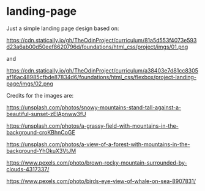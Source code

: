 # landing-page

Just a simple landing page design based on:

https://cdn.statically.io/gh/TheOdinProject/curriculum/81a5d553f4073e593d23a6ab00d50eef8620796d/foundations/html_css/project/imgs/01.png

and

https://cdn.statically.io/gh/TheOdinProject/curriculum/a38403e7d81cc8305af16ac48985cfbde87834d6/foundations/html_css/flexbox/project-landing-page/imgs/02.png


Credits for the images are:

https://unsplash.com/photos/snowy-mountains-stand-tall-against-a-beautiful-sunset-zEIApnww3fU

https://unsplash.com/photos/a-grassy-field-with-mountains-in-the-background-croKBhnCoGE

https://unsplash.com/photos/a-view-of-a-forest-with-mountains-in-the-background-YhOkuX3VtJM

https://www.pexels.com/photo/brown-rocky-mountain-surrounded-by-clouds-4317337/

https://www.pexels.com/photo/birds-eye-view-of-whale-on-sea-8907831/